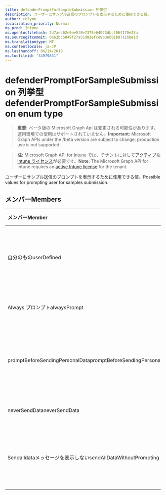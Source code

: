 ```yaml
---
title: defenderPromptForSampleSubmission 列挙型
description: ユーザーにサンプル送信のプロンプトを表示するために使用できる値。
author: rolyon
localization_priority: Normal
ms.prod: Intune
ms.openlocfilehash: 2d7aec62e0ee5f0e7375e64023dbcf064170e23a
ms.sourcegitcommit: 0a62bc5849f27a55d83efce9b3eb01b9711bbe1d
ms.translationtype: MT
ms.contentlocale: ja-JP
ms.lasthandoff: 06/14/2019
ms.locfileid: "34979831"
---
```

# <a name="defenderpromptforsamplesubmission-enum-type"></a><span data-ttu-id="a1f59-103">defenderPromptForSampleSubmission 列挙型</span><span class="sxs-lookup"><span data-stu-id="a1f59-103">defenderPromptForSampleSubmission enum type</span></span>

> <span data-ttu-id="a1f59-104">**重要:** ベータ版の Microsoft Graph Api は変更される可能性があります。運用環境での使用はサポートされていません。</span><span class="sxs-lookup"><span data-stu-id="a1f59-104">**Important:** Microsoft Graph APIs under the /beta version are subject to change; production use is not supported.</span></span>

> <span data-ttu-id="a1f59-105">**注:** Microsoft Graph API for Intune では、テナントに対して[アクティブな intune ライセンス](https://go.microsoft.com/fwlink/?linkid=839381)が必要です。</span><span class="sxs-lookup"><span data-stu-id="a1f59-105">**Note:** The Microsoft Graph API for Intune requires an [active Intune license](https://go.microsoft.com/fwlink/?linkid=839381) for the tenant.</span></span>

<span data-ttu-id="a1f59-106">ユーザーにサンプル送信のプロンプトを表示するために使用できる値。</span><span class="sxs-lookup"><span data-stu-id="a1f59-106">Possible values for prompting user for samples submission.</span></span>

## <a name="members"></a><span data-ttu-id="a1f59-107">メンバー</span><span class="sxs-lookup"><span data-stu-id="a1f59-107">Members</span></span>
|<span data-ttu-id="a1f59-108">メンバー</span><span class="sxs-lookup"><span data-stu-id="a1f59-108">Member</span></span>|<span data-ttu-id="a1f59-109">値</span><span class="sxs-lookup"><span data-stu-id="a1f59-109">Value</span></span>|<span data-ttu-id="a1f59-110">説明</span><span class="sxs-lookup"><span data-stu-id="a1f59-110">Description</span></span>|
|:---|:---|:---|
|<span data-ttu-id="a1f59-111">自分のもの</span><span class="sxs-lookup"><span data-stu-id="a1f59-111">userDefined</span></span>|<span data-ttu-id="a1f59-112">.0</span><span class="sxs-lookup"><span data-stu-id="a1f59-112">0</span></span>|<span data-ttu-id="a1f59-113">ユーザー定義、既定値、意図的ではありません。</span><span class="sxs-lookup"><span data-stu-id="a1f59-113">User Defined, default value, no intent.</span></span>|
|<span data-ttu-id="a1f59-114">Always プロンプト</span><span class="sxs-lookup"><span data-stu-id="a1f59-114">alwaysPrompt</span></span>|<span data-ttu-id="a1f59-115">1-d</span><span class="sxs-lookup"><span data-stu-id="a1f59-115">1</span></span>|<span data-ttu-id="a1f59-116">常にプロンプトを表示します。</span><span class="sxs-lookup"><span data-stu-id="a1f59-116">Always prompt.</span></span>|
|<span data-ttu-id="a1f59-117">promptBeforeSendingPersonalData</span><span class="sxs-lookup"><span data-stu-id="a1f59-117">promptBeforeSendingPersonalData</span></span>|<span data-ttu-id="a1f59-118">pbm-2</span><span class="sxs-lookup"><span data-stu-id="a1f59-118">2</span></span>|<span data-ttu-id="a1f59-119">個人データを送信する前にメッセージを表示します。</span><span class="sxs-lookup"><span data-stu-id="a1f59-119">Prompt before sending personal data.</span></span>|
|<span data-ttu-id="a1f59-120">neverSendData</span><span class="sxs-lookup"><span data-stu-id="a1f59-120">neverSendData</span></span>|<span data-ttu-id="a1f59-121">1/3</span><span class="sxs-lookup"><span data-stu-id="a1f59-121">3</span></span>|<span data-ttu-id="a1f59-122">データを送信しません。</span><span class="sxs-lookup"><span data-stu-id="a1f59-122">Never send data.</span></span>|
|<span data-ttu-id="a1f59-123">Sendalldataメッセージを表示しない</span><span class="sxs-lookup"><span data-stu-id="a1f59-123">sendAllDataWithoutPrompting</span></span>|<span data-ttu-id="a1f59-124">2/4</span><span class="sxs-lookup"><span data-stu-id="a1f59-124">4</span></span>|<span data-ttu-id="a1f59-125">メッセージを表示せずにすべてのデータを送信します。</span><span class="sxs-lookup"><span data-stu-id="a1f59-125">Send all data without prompting.</span></span>|





